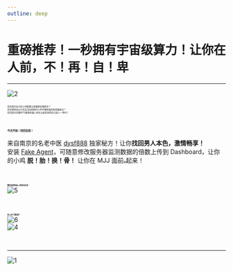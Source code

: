 ```yaml
---
outline: deep
---
```


# 重磅推荐！一秒拥有宇宙级算力！让你在人前，不！再！自！卑  

---
![2](/images/case4/2.png)  
<br/>
<span style="font-size: 5">还在因为自己的小鸡配置太差被朋友嘲笑吗？ </span>  
<span style="font-size: 5">还在想参加以针会友活动却因为小鸡不够排面而觉得羞耻吗？ </span>  
<span style="font-size: 5">还在因为在哪吒TG群里机器人排名太低而觉得自己低人一等吗？ </span>  
<br/>  
<span style="font-size: 6">**今天开始！找回自信！**</span>
<br/>  

来自南京的名老中医 [dysf888](https://github.com/dysf888) 独家秘方！让你**找回男人本色，激情畅享！**  
安装 [Fake Agent](https://github.com/dysf888/fake-nezha-agent-v1)，可随意修改服务器监测数据的倍数上传到 Dashboard，让你的小鸡 **脱！胎！换！骨！** 让你在 MJJ 面前<span style="font-size: 5">硬</span>起来！  

<br/>  

<span style="font-size: 4">**哪吒监控创始人奶爸也在用：**</span>  
![5](/images/case4/5.png)  

<br/>  

<span style="font-size: 4">**男人用了都说好：**</span>  
![6](/images/case4/6.png)  
![4](/images/case4/4.jpg)  

<br/>  

---
![1](/images/case4/1.jpeg)
